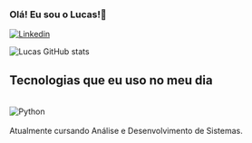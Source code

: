 ### Olá! Eu sou o Lucas!👋

[![Linkedin](    https://img.shields.io/badge/LinkedIn-0077B5?style=for-the-badge&logo=linkedin&logoColor=white)](https://www.linkedin.com/in/lucas-de-jesus-520347209/)

![Lucas GitHub stats](https://github-readme-stats.vercel.app/api?username=lucas&show_icons=true&theme=dark)

## Tecnologias que eu uso no meu dia

<div style="display: inline_block"><br>
    <img align="center" alt="Python" src="https://img.shields.io/badge/Python-3776AB?style=for-the-badge&logo=python&logoColor=white" />

</div><br/>
Atualmente cursando Análise e Desenvolvimento de Sistemas.
